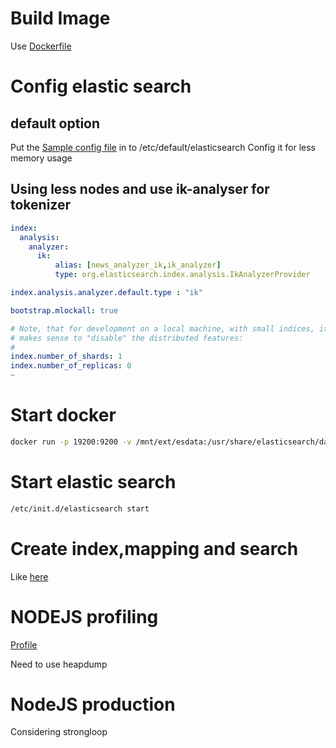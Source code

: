 # Build Image
 Use [Dockerfile](https://raw.githubusercontent.com/zycbobby/easy_download/master/elasticsearch/Dockerfile)

# Config elastic search

## default option
Put the [Sample config file](es/etc.default.elasticsearch) in to /etc/default/elasticsearch
Config it for less memory usage

## Using less nodes and use ik-analyser for tokenizer

```yml
index:
  analysis:
    analyzer:
      ik:
          alias: [news_analyzer_ik,ik_analyzer]
          type: org.elasticsearch.index.analysis.IkAnalyzerProvider

index.analysis.analyzer.default.type : "ik"

bootstrap.mlockall: true

# Note, that for development on a local machine, with small indices, it usually
# makes sense to "disable" the distributed features:
#
index.number_of_shards: 1
index.number_of_replicas: 0
~
```

# Start docker

```bash
docker run -p 19200:9200 -v /mnt/ext/esdata:/usr/share/elasticsearch/data -ti es:wechat bash
```

# Start elastic search

```bash
/etc/init.d/elasticsearch start
```

# Create index,mapping and search

Like [here](https://github.com/zycbobby/easy_download/blob/master/elasticsearch/README.md#create-index)


# NODEJS profiling
[Profile](http://blog.eood.cn/node-js_gc)

Need to use heapdump

# NodeJS production
Considering strongloop
